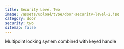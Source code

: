 ```yaml
---
title: Security Level Two
image: /assets/upload/type/door-security-level-2.jpg
category: door
security: two
sitemap: false
---
```


Multipoint locking system combined with keyed handle
